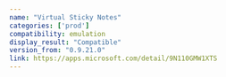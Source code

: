 ```yaml
---
name: "Virtual Sticky Notes"
categories: ['prod']
compatibility: emulation
display_result: "Compatible"
version_from: "0.9.21.0"
link: https://apps.microsoft.com/detail/9N110GMW1XTS
---
```

